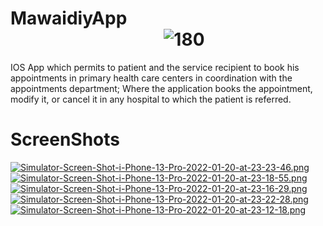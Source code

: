 # MawaidiyApp &nbsp; &nbsp; &nbsp; &nbsp; &nbsp; &nbsp; &nbsp; &nbsp; &nbsp;&nbsp; &nbsp;&nbsp;&nbsp; &nbsp; &nbsp; &nbsp; &nbsp; &nbsp; &nbsp; &nbsp; &nbsp; &nbsp; &nbsp; &nbsp; &nbsp; &nbsp; &nbsp; &nbsp; &nbsp; &nbsp; &nbsp; &nbsp; &nbsp; &nbsp; &nbsp; &nbsp; &nbsp; &nbsp; &nbsp; &nbsp; &nbsp; &nbsp; &nbsp; &nbsp;![180](https://user-images.githubusercontent.com/92255226/150366010-37c866a3-ef3e-47fa-bcf2-5201585a44e8.png)
IOS App which permits to patient and the service recipient to book his appointments in primary health care centers in coordination with the appointments department; Where the application books the appointment, modify it, or cancel it in any hospital to which the patient is referred.

# ScreenShots 
[![Simulator-Screen-Shot-i-Phone-13-Pro-2022-01-20-at-23-23-46.png](https://i.postimg.cc/Y0k2PLbg/Simulator-Screen-Shot-i-Phone-13-Pro-2022-01-20-at-23-23-46.png)](https://postimg.cc/LYCMY5d6) [![Simulator-Screen-Shot-i-Phone-13-Pro-2022-01-20-at-23-18-55.png](https://i.postimg.cc/Wb1TJvK2/Simulator-Screen-Shot-i-Phone-13-Pro-2022-01-20-at-23-18-55.png)](https://postimg.cc/142LLLsT)[![Simulator-Screen-Shot-i-Phone-13-Pro-2022-01-20-at-23-16-29.png](https://i.postimg.cc/j2gVhD9R/Simulator-Screen-Shot-i-Phone-13-Pro-2022-01-20-at-23-16-29.png)](https://postimg.cc/BPKwSn4z) [![Simulator-Screen-Shot-i-Phone-13-Pro-2022-01-20-at-23-22-28.png](https://i.postimg.cc/4xrgMh3d/Simulator-Screen-Shot-i-Phone-13-Pro-2022-01-20-at-23-22-28.png)](https://postimg.cc/fVjpSymn) [![Simulator-Screen-Shot-i-Phone-13-Pro-2022-01-20-at-23-12-18.png](https://i.postimg.cc/xdSZMGCK/Simulator-Screen-Shot-i-Phone-13-Pro-2022-01-20-at-23-12-18.png)](https://postimg.cc/18JMZqDt)

